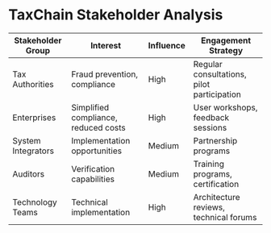 # TaxChain Stakeholder Analysis

| Stakeholder Group | Interest | Influence | Engagement Strategy |
|-------------------|----------|-----------|-------------------|
| Tax Authorities | Fraud prevention, compliance | High | Regular consultations, pilot participation |
| Enterprises | Simplified compliance, reduced costs | High | User workshops, feedback sessions |
| System Integrators | Implementation opportunities | Medium | Partnership programs |
| Auditors | Verification capabilities | Medium | Training programs, certification |
| Technology Teams | Technical implementation | High | Architecture reviews, technical forums |